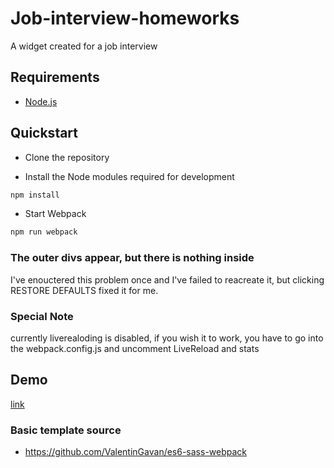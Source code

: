# Job-interview-homeworks
A widget created for a job interview

## Requirements

  * [Node.js](http://nodejs.org
)
## Quickstart

  * Clone the repository

  * Install the Node modules required for development
```bash
npm install
```
  * Start Webpack
```bash
npm run webpack
```
### The outer divs appear, but there is nothing inside
I've enouctered this problem once and I've failed to reacreate it, but clicking RESTORE DEFAULTS fixed it for me.

### Special Note
currently liverealoding is disabled, if you wish it to work, you have to go into the webpack.config.js and uncomment LiveReload and stats

## Demo
[link](https://job-interview-homework.herokuapp.com/)

### Basic template source
* https://github.com/ValentinGavan/es6-sass-webpack
